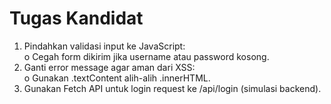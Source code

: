 # Tugas Kandidat
1.	Pindahkan validasi input ke JavaScript: <br>
  o	Cegah form dikirim jika username atau password kosong.
2.	Ganti error message agar aman dari XSS: <br>
  o	Gunakan .textContent alih-alih .innerHTML.
3.	Gunakan Fetch API untuk login request ke /api/login (simulasi backend).
